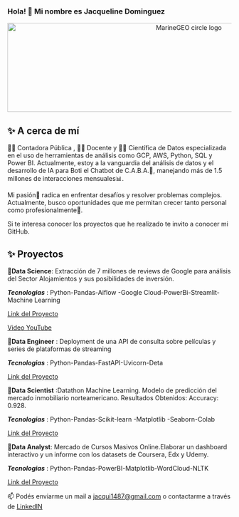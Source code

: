 ### Hola! 👋 Mi nombre es **Jacqueline Dominguez** 
<div> 
  
<p align="center">
  
<img src="https://builtin.com/sites/www.builtin.com/files/styles/ckeditor_optimize/public/inline-images/what-is-artificial-intelligence-ai.jpg" alt="MarineGEO circle logo" style="height: 200px; width:800px;"/>

<div> 

## ✨ A cerca de mí
<div> 
👩‍💼 Contadora Pública , 👩‍🏫 Docente y 👩‍💻 Científica de Datos especializada en el uso de herramientas de análisis como GCP, AWS, Python, SQL y Power BI. Actualmente, estoy a la vanguardia del análisis de datos y el desarrollo de IA para Boti el Chatbot de C.A.B.A.🤖, manejando más de 1.5 millones de interacciones mensuales📊.

Mi pasión💖 radica en enfrentar desafíos y resolver problemas complejos. Actualmente, busco oportunidades que me permitan crecer tanto personal como profesionalmente🚀.

Si te interesa conocer los proyectos que he realizado te invito a conocer mi GitHub.



## ✨ Proyectos	
<div> 

📌**Data Science**: Extracción de 7 millones de reviews de Google para análisis del Sector Alojamientos y sus posibilidades de inversión.
<div> 

***Tecnologias*** : Python-Pandas-Aiflow -Google Cloud-PowerBi-Streamlit- Machine Learning
<div> 

[Link del Proyecto](https://github.com/HenryGrupo07/TrabajoGrupal)

[Video YouTube](https://www.youtube.com/watch?v=aIRMZELeykE)


<div> 

📌**Data Engineer** : Deployment de una API de consulta sobre películas y series de plataformas de streaming
<div> 

***Tecnologias*** : Python-Pandas-FastAPI-Uvicorn-Deta

<div> 

[Link del Proyecto](https://github.com/JacqueDominguez/PI01-Data-Engineering)

<div> 

📌**Data Scientist** :Datathon Machine Learning. Modelo de predicción del mercado inmobiliario norteamericano. Resultados Obtenidos: Accuracy: 0.928.
<div> 

***Tecnologias*** : Python-Pandas-Scikit-learn -Matplotlib -Seaborn-Colab

<div> 

[Link del Proyecto](https://github.com/JacqueDominguez/PI02-Machine-Learning)

<div> 

📌**Data Analyst**: Mercado de Cursos Masivos Online.Elaborar un dashboard interactivo y un informe con los datasets de Coursera, Edx y Udemy.
<div> 

***Tecnologias*** : Python-Pandas-PowerBI-Matplotlib-WordCloud-NLTK
<div> 

[Link del Proyecto](https://github.com/JacqueDominguez/PI03-Data-Analytics)

<div> 

📫 Podés enviarme un mail a jacqui1487@gmail.com o contactarme a través de [LinkedIN](https://www.linkedin.com/in/jacque-dominguez/)

